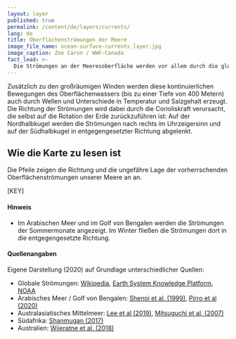 ```yaml
---
layout: layer
published: true
permalink: /content/de/layers/currents/
lang: de
title: Oberflächenströmungen der Meere
image_file_name: ocean-surface-currents_layer.jpg
image_caption: Zoe Caron / WWF-Canada
fact_lead: >-
  Die Strömungen an der Meeresoberfläche werden vor allem durch die globalen Windsysteme angetrieben und sind ein entscheidender Faktor für die Verteilung von Plastikmüll in unseren Ozeanen.
---
```


Zusätzlich zu den großräumigen Winden werden diese kontinuierlichen Bewegungen des Oberflächenwassers (bis zu einer Tiefe von 400 Metern) auch durch Wellen und Unterschiede in Temperatur und Salzgehalt erzeugt. Die Richtung der Strömungen wird dabei durch die Corioliskraft verursacht, die selbst auf die Rotation der Erde zurückzuführen ist: Auf der Nordhalbkugel werden die Strömungen nach rechts im Uhrzeigersinn und auf der Südhalbkugel in entgegengesetzter Richtung abgelenkt.

## Wie die Karte zu lesen ist

Die Pfeile zeigen die Richtung und die ungefähre Lage der vorherrschenden Oberflächenströmungen unserer Meere an an.

[KEY]

#### Hinweis

* Im Arabischen Meer und im Golf von Bengalen werden die Strömungen der Sommermonate angezeigt. Im Winter fließen die Strömungen dort in die entgegengesetzte Richtung.



<div class="mpx-reference">
  <h4>Quellenangaben</h4>

  <p>Eigene Darstellung (2020) auf Grundlage unterschiedlicher Quellen: </p>
  <ul>
    <li>
      Globale Strömungen: <a href="https://en.wikipedia.org/wiki/Ocean_current#/media/File:Corrientes-oceanicas.png" target="_blank">Wikipedia</a>, <a href="https://www.eskp.de/en/basic-knowledge/climate-change/ocean-current-935142/" target="_blank">Earth System Knowledge Platform</a>, <a href="https://sos.noaa.gov/datasets/ocean-circulation-labeled-currents/" target="_blank">NOAA</a>
    </li>
    <li>
      Arabisches Meer / Golf von Bengalen: <a href="https://www.researchgate.net/figure/Schematic-of-major-surface-currents-in-the-Indian-Ocean-during-a-the-northeast-monsoon_fig1_27668602" target="_blank">Shenoi et al. (1999)</a>, <a href="https://www.sciencedirect.com/science/article/abs/pii/S096706451930075X" target="_blank">Pirro et al (2020)</a>
    </li>
    <li>
      Australasiatisches Mittelmeer: <a href="https://www.nature.com/articles/s41467-019-10109-z" target="_blank">Lee et al (2019)</a>, <a href="https://www.researchgate.net/figure/Map-of-the-Southeast-Asian-archipelago-showing-the-major-near-surface-currents-around-the_fig1_237309240" target="_blank">Mitsuguchi et al. (2007)</a>
    </li>
    <li>
      Südafrika: <a href="https://www.researchgate.net/figure/Map-showing-the-Agulhas-Current-flowing-along-the-southern-coast-of-Africa-Credit_fig5_315670951" target="_blank">Shanmugan (2017)</a>
    </li>
    <li>
      Australien: <a href="https://agupubs.onlinelibrary.wiley.com/doi/full/10.1029/2017JC013221" target="_blank">Wijeratne et al. (2018)</a>
    </li>
  </ul>

